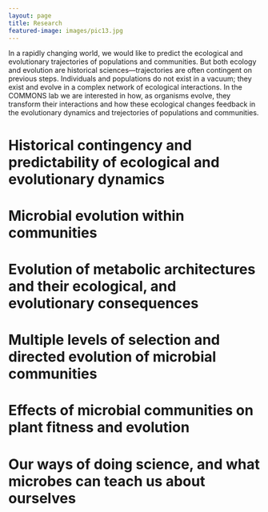 ```yaml
---
layout: page
title: Research
featured-image: images/pic13.jpg
---
```


In a rapidly changing world, we would like to predict the ecological and evolutionary trajectories of populations and communities. But both ecology and evolution are historical sciences—trajectories are often contingent on previous steps. Individuals and populations do not exist in a vacuum; they exist and evolve in a complex network of ecological interactions.  In the COMMONS lab we are interested in how, as organisms evolve, they transform their interactions and how these ecological changes feedback in the evolutionary dynamics and trejectories of populations and communities.


# Historical contingency and predictability of ecological and evolutionary dynamics

# Microbial evolution within communities

# Evolution of metabolic architectures and their ecological, and evolutionary consequences

# Multiple levels of selection and directed evolution of microbial communities

# Effects of microbial communities on plant fitness and evolution

# Our ways of doing science, and what microbes can teach us about ourselves


